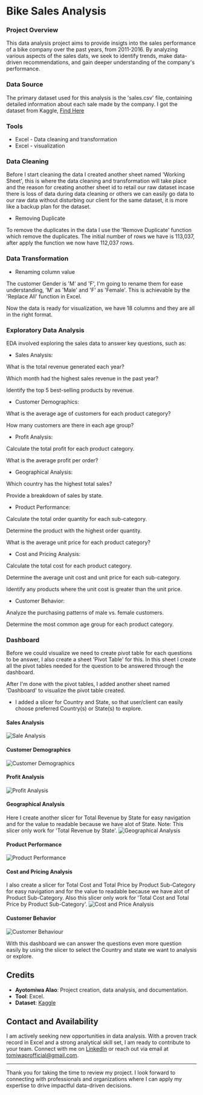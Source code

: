 # Bike Sales Analysis

### Project Overview

This data analysis project aims to provide insigts into the sales performance of a bike company over the past years, from 2011-2016. By analyzing various aspects of the sales dats, we seek to identify trends, make data-driven recommendations, and gain deeper understanding of the company's performance.

### Data Source

The primary dataset used for this analysis is the 'sales.csv' file, containing detailed information about each sale made by the company. I got the dataset from Kaggle, [Find Here](https://www.kaggle.com/code/sadiqshah/bike-store-sales-in-europe/input?select=Sales.csv)

### Tools
- Excel - Data cleaning and transformation
- Excel - visualization

### Data Cleaning
Before I start cleaning the data I created another sheet named 'Working Sheet', this is where the data cleaning and transformation will take place and the reason for creating another sheet id to retail our raw dataset incase there is loss of data during data cleaning or others we can easily go data to our raw data without disturbing our client for the same dataset, it is more like a backup plan for the dataset.

- Removing Duplicate

To remove the duplicates in the data I use the 'Remove Duplicate' function which remove the duplicates. The initial number of rows we have is 113,037, after apply the function we now have 112,037 rows.

### Data Transformation

- Renaming column value

The customer Gender is 'M' and 'F', I'm going to rename them for ease understanding, 'M' as 'Male' and 'F' as 'Female'. This is achievable by the 'Replace All' function in Excel.

Now the data is ready for visualization, we have 18 columns and they are all in the right format.

### Exploratory Data Analysis

EDA involved exploring the sales data to answer key questions, such as:

- Sales Analysis:

What is the total revenue generated each year?

Which month had the highest sales revenue in the past year?

Identify the top 5 best-selling products by revenue.
- Customer Demographics:

What is the average age of customers for each product category?

How many customers are there in each age group?
- Profit Analysis:

Calculate the total profit for each product category.

What is the average profit per order?
- Geographical Analysis:

Which country has the highest total sales?

Provide a breakdown of sales by state.
- Product Performance:

Calculate the total order quantity for each sub-category.

Determine the product with the highest order quantity.

What is the average unit price for each product category?
- Cost and Pricing Analysis:

Calculate the total cost for each product category.

Determine the average unit cost and unit price for each sub-category.

Identify any products where the unit cost is greater than the unit price.
- Customer Behavior:

Analyze the purchasing patterns of male vs. female customers.

Determine the most common age group for each product category.

### Dashboard

Before we could visualize we need to create pivot table for each questions to be answer, I also create a sheet 'Pivot Table' for this. In this sheet I create all the pivot tables needed for the question to be answered through the dashboard.

After I'm done with the pivot tables, I added another sheet named 'Dashboard' to visualize the pivot table created.
- I added a slicer for Country and State, so that user/client can easily choose preferred Country(s) or State(s) to explore.

#### Sales Analysis

![Sale Analysis](https://github.com/TomiwaPro/Bike-Sales/assets/160256704/4d06f6c5-6898-440c-bf38-57451ee94118)

#### Customer Demographics

![Customer Demographics](https://github.com/TomiwaPro/Bike-Sales/assets/160256704/023a733f-cd8f-45f5-bfd1-eeb3ca2eeaa8)

#### Profit Analysis

![Profit Analysis](https://github.com/TomiwaPro/Bike-Sales/assets/160256704/45f80513-1dd0-47be-aa0e-dd35d9267326)

#### Geographical Analysis

Here I create another slicer for Total Revenue by State for easy navigation and for the value to readable because we have alot of State. Note: This slicer only work for 'Total Revenue by State'.
![Geographical Analysis](https://github.com/TomiwaPro/Bike-Sales/assets/160256704/2f7f8a45-0844-4ffd-a2b6-f2ac9a8a2faf)

#### Product Performance

![Product Performance](https://github.com/TomiwaPro/Bike-Sales/assets/160256704/416b2942-66b1-4099-944c-3540783ea675)

#### Cost and Pricing Analysis

I also create a slicer for Total Cost and Total Price by Product Sub-Category for easy navigation and for the value to readable because we have alot of Product Sub-Category. Also this slicer only work for 'Total Cost and Total Price by Product Sub-Category'.
![Cost and Price Analysis](https://github.com/TomiwaPro/Bike-Sales/assets/160256704/2c95ca65-ea07-4f61-af48-e7caf837fd77)

#### Customer Behavior

![Customer Behaviour](https://github.com/TomiwaPro/Bike-Sales/assets/160256704/2c36d445-6256-4a02-b4e9-a0a3b8a7fce6)

With this dashboard we can answer the questions even more question easily by using the slicer to select the Country and state we want to analysis or explore. 

## Credits
- **Ayotomiwa Alao**: Project creation, data analysis, and documentation.
- **Tool**: Excel.
- **Dataset**: [Kaggle](https://www.kaggle.com/code/sadiqshah/bike-store-sales-in-europe/input?select=Sales.csv)
  
## Contact and Availability
I am actively seeking new opportunities in data analysis. With a proven track record in Excel and a strong analytical skill set, I am ready to contribute to your team. Connect with me on [LinkedIn](https://www.linkedin.com/in/tomiwapro/) or reach out via email at [tomiwaprofficial@gmail.com](mailto:tomiwaprofficial@gmail.com).

---

Thank you for taking the time to review my project. I look forward to connecting with professionals and organizations where I can apply my expertise to drive impactful data-driven decisions.
